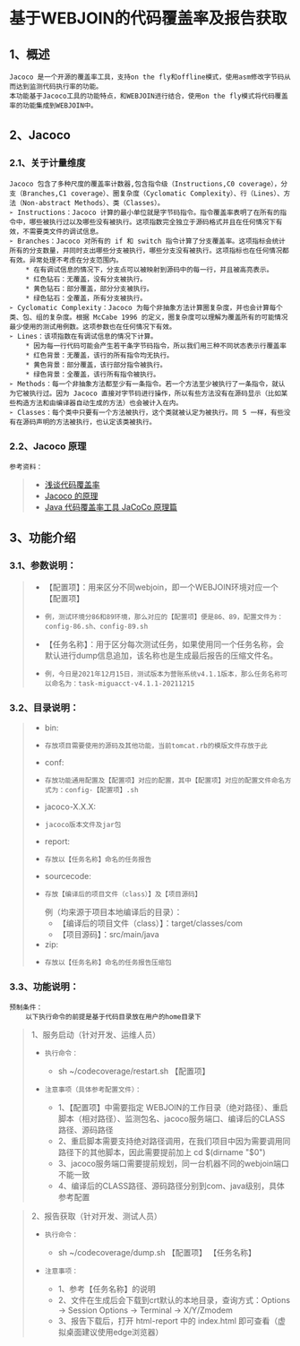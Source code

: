 # 基于WEBJOIN的代码覆盖率及报告获取
## 1、概述
    Jacoco 是一个开源的覆盖率工具，支持on the fly和offline模式，使用asm修改字节码从而达到监测代码执行率的功能。
    本功能基于Jacoco工具的功能特点，和WEBJOIN进行结合，使用on the fly模式将代码覆盖率的功能集成到WEBJOIN中。

## 2、Jacoco

### 2.1、关于计量维度
	Jacoco 包含了多种尺度的覆盖率计数器,包含指令级（Instructions,C0 coverage），分支（Branches,C1 coverage）、圈复杂度（Cyclomatic Complexity）、行（Lines）、方法（Non-abstract Methods）、类（Classes）。
    ➢ Instructions：Jacoco 计算的最小单位就是字节码指令。指令覆盖率表明了在所有的指令中，哪些被执行过以及哪些没有被执行。这项指数完全独立于源码格式并且在任何情况下有效，不需要类文件的调试信息。
    ➢ Branches：Jacoco 对所有的 if 和 switch 指令计算了分支覆盖率。这项指标会统计所有的分支数量，并同时支出哪些分支被执行，哪些分支没有被执行。这项指标也在任何情况都有效。异常处理不考虑在分支范围内。
        * 在有调试信息的情况下，分支点可以被映射到源码中的每一行，并且被高亮表示。
        * 红色钻石：无覆盖，没有分支被执行。
        * 黄色钻石：部分覆盖，部分分支被执行。
        * 绿色钻石：全覆盖，所有分支被执行。
    ➢ Cyclomatic Complexity：Jacoco 为每个非抽象方法计算圈复杂度，并也会计算每个类、包、组的复杂度。根据 McCabe 1996 的定义，圈复杂度可以理解为覆盖所有的可能情况最少使用的测试用例数。这项参数也在任何情况下有效。
    ➢ Lines：该项指数在有调试信息的情况下计算。
        * 因为每一行代码可能会产生若干条字节码指令，所以我们用三种不同状态表示行覆盖率
        * 红色背景：无覆盖，该行的所有指令均无执行。
        * 黄色背景：部分覆盖，该行部分指令被执行。
        * 绿色背景：全覆盖，该行所有指令被执行。
    ➢ Methods：每一个非抽象方法都至少有一条指令。若一个方法至少被执行了一条指令，就认为它被执行过。因为 Jacoco 直接对字节码进行操作，所以有些方法没有在源码显示（比如某些构造方法和由编译器自动生成的方法）也会被计入在内。
    ➢ Classes：每个类中只要有一个方法被执行，这个类就被认定为被执行。同 5 一样，有些没有在源码声明的方法被执行，也认定该类被执行。

### 2.2、Jacoco 原理

    参考资料：
    
> * [浅谈代码覆盖率](http://tech.youzan.com/code-coverage/)
> * [Jacoco 的原理](https://links.jianshu.com/go?to=http%3A%2F%2Fwww.cnblogs.com%2Fkingzzm%2Fp%2F3321721.html)
> * [Java 代码覆盖率工具 JaCoCo 原理篇](https://links.jianshu.com/go?to=https%3A%2F%2Fcloud.tencent.com%2Fdeveloper%2Farticle%2F1038055)

## 3、功能介绍
### 3.1、参数说明：

> * 【配置项】：用来区分不同webjoin，即一个WEBJOIN环境对应一个【配置项】
> *     例，测试环境分86和89环境，那么对应的【配置项】便是86、89，配置文件为：config-86.sh、config-89.sh
> * 【任务名称】：用于区分每次测试任务，如果使用同一个任务名称，会默认进行dump信息追加，该名称也是生成最后报告的压缩文件名。
> *     例，今日是2021年12月15日，测试版本为营账系统v4.1.1版本，那么任务名称可以命名为：task-miguacct-v4.1.1-20211215

### 3.2、目录说明：
> * bin:
> *     存放项目需要使用的源码及其他功能，当前tomcat.rb的模版文件存放于此
> * conf:
> *     存放功能通用配置及【配置项】对应的配置，其中【配置项】对应的配置文件命名方式为：config-【配置项】.sh
> * jacoco-X.X.X:
> *     jacoco版本文件及jar包
> * report:
> *     存放以【任务名称】命名的任务报告
> * sourcecode:  
> *     存放【编译后的项目文件（class）】及【项目源码】
>   例（均来源于项目本地编译后的目录）：
>   * 	【编译后的项目文件（class）】：target/classes/com
>   * 	【项目源码】：src/main/java
> * zip:
> *     存放以【任务名称】命名的任务报告压缩包
		
### 3.3、功能说明：
    预制条件：
        以下执行命令的前提是基于代码目录放在用户的home目录下

> 1、服务启动（针对开发、运维人员）
> *	    执行命令：
>   * sh ~/codecoverage/restart.sh 【配置项】
> *     注意事项（具体参考配置文件）：
>   * 1、【配置项】中需要指定 WEBJOIN的工作目录（绝对路径）、重启脚本（相对路径）、监测包名、jacoco服务端口、编译后的CLASS路径、源码路径
>   * 2、重启脚本需要支持绝对路径调用，在我们项目中因为需要调用同路径下的其他脚本，因此需要提前加上 cd $(dirname "$0")
>   * 3、jacoco服务端口需要提前规划，同一台机器不同的webjoin端口不能一致
>   * 4、编译后的CLASS路径、源码路径分别到com、java级别，具体参考配置
			
> 2、报告获取（针对开发、测试人员）
> *	    执行命令：
>   * sh ~/codecoverage/dump.sh 【配置项】 【任务名称】
> *     注意事项：
>   * 1、参考【任务名称】的说明
>   * 2、文件在生成后会下载到crt默认的本地目录，查询方式：Options -> Session Options -> Terminal -> X/Y/Zmodem 
>   * 3、报告下载后，打开 html-report 中的 index.html 即可查看（虚拟桌面建议使用edge浏览器）

